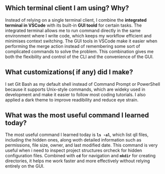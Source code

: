 ## Which terminal client I am using? Why?

Instead of relying on a single terminal client, I combine the **integrated terminal in VSCode** with its built-in **GUI toold** for certain tasks. The integrated terminal allows me to run command directly in the same environment where I write code, which keeps my workflow efficient and minimises context switching. The GUI tools in VSCode make it easier when performing the merge action instead of remembering some sort of complicated commands to solve the problem. This combination gives me both the flexibility and control of the CLI and the convenience of the GUI.

## What customizations( if any) did I make?

I set Git Bash as my default shell instead of Command Prompt or PowerShell because it supports Unix-style commands, which are wideky used in development and make it easier to follow most coding tutorials. I also applied a dark theme to improve readibility and reduce eye strain.

## What was the most useful command I learned today?

The most useful command I learned today is **`ls -al`**, which list qll files, including the hidden ones, along woth detailed information such as permissions, file size, owner, and last modified date. This command is very useful when i need to inspect project structures orcheck for hidden configuration files. Combined with **`cd`** for navigation and **`mkdir`** for creating directories, it helps me work faster and more effectively without relying entirely on the GUI.
